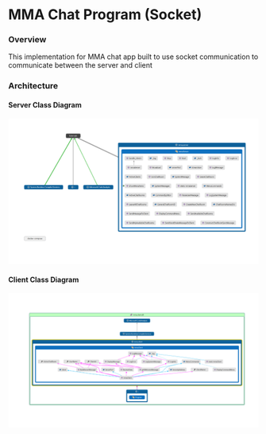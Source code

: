 # MMA Chat Program (Socket)

### Overview

This implementation for MMA chat app built to use socket communication to communicate between the server and client

### Architecture

#### Server Class Diagram

![Server Class Diagram](../docs/2CDS.png "Server Class Diagram")

#### Client Class Diagram

![Client Class Diagram](../docs/2CDC.png "Client Class Diagram")
